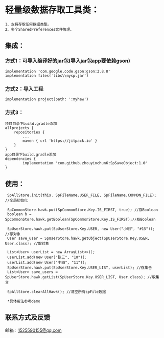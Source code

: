 #  轻量级数据存取工具类：
    1、支持存取任何数据类型。  
    2、多个SharedPreferences文件管理。
##  集成：
### 方式1：可导入编译好的jar包(导入jar包app要依赖gson)
    implementation 'com.google.code.gson:gson:2.8.8'
    implementation files('libs\\mysp.jar')
    
### 方式2：导入工程
    implementation project(path: ':myhaw')
    
###  方式3：
    项目目录下build.gradle添加
    allprojects {
		repositories {
			...
			maven { url 'https://jitpack.io' }
		}
	}
    app目录下build.gradle添加
    dependencies {
	        implementation 'com.github.zhouyinchun6:SpSaveObject:1.0'
	}
## 使用：
     SpAllStore.init(this, SpFileName.USER_FILE, SpFileName.COMMON_FILE); //全局初始化
     
     SpCommonStore.hawk.put(SpCommonStore.Key.IS_FIRST, true); //存Boolean
     boolean b = SpCommonStore.hawk.getBoolean(SpCommonStore.Key.IS_FIRST);//取Boolean
        
     SpUserStore.hawk.put(SpUserStore.Key.USER, new User("小明", "#15"));  //存对象
     User save_user = SpUserStore.hawk.getObject(SpUserStore.Key.USER, User.class); //取对象
        
     List<User> userList = new ArrayList<>();
     userList.add(new User("张三", "10"));
     userList.add(new User("李四", "11"));
     SpUserStore.hawk.put(SpUserStore.Key.USER_LIST, userList); //存集合
     List<User> save_users = SpUserStore.hawk.getList(SpUserStore.Key.USER_LIST, User.class); //取集合
     
     SpAllStore.clearAllHawk(); //清空所有spFile数据
     
     *具体用法参考demo  
## 联系方式及反馈
邮箱：1525590155@qq.com

    
        

        
     
     
